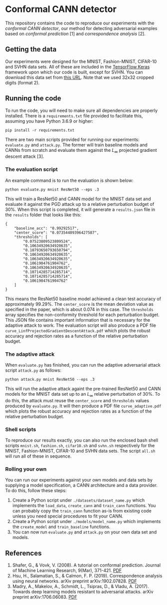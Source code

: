 # Conformal CANN detector

This repository contains the code to reproduce our experiments with the *conformal CANN detector*, our method for detecting adversarial examples based on *conformal prediction* [1] and *correspondence analysis* [2].

## Getting the data
Our experiments were designed for the MNIST, Fashion-MNIST, CIFAR-10 and SVHN data sets. All of these are included in the [TensorFlow Keras](https://www.keras.io/) framework upon which our code is built, except for SVHN. You can download this data set from [this URL](http://ufldl.stanford.edu/housenumbers/). Note that we used 32x32 cropped digits (format 2).

## Running the code

To run the code, you will need to make sure all dependencies are properly installed. There is a `requirements.txt` file provided to facilitate this, assuming you have Python 3.6.9 or higher:

    pip install -r requirements.txt

There are two main scripts provided for running our experiments: `evaluate.py` and `attack.py`. The former will train baseline models and CANNs from scratch and evaluate them against the $L_\infty$ projected gradient descent attack [3].

### The evaluation script

An example command is to run the evaluation is shown below:

    python evaluate.py mnist ResNet50 --eps .3

This will train a ResNet50 and CANN model for the MNIST data set and evaluate it against the PGD attack up to a relative perturbation budget of 30%. When this script is completed, it will generate a `results.json` file in the `results` folder that looks like this:

    {
        "baseline_acc": "0.99292517",
        "center_score": "0.07354409396427587",
        "thresholds": [
            "0.07523809523809524",
            "0.10634920634920635",
            "0.10793650793650794",
            "0.10634920634920635",
            "0.10634920634920635",
            "0.1061904761904762",
            "0.10634920634920635",
            "0.10714285714285714",
            "0.10714285714285714",
            "0.1061904761904762"
        ]
    }

This means the ResNet50 baseline model achieved a clean test accuracy of approximately 99.29%. The `center_score` is the mean deviation value as specified in the paper, which is about 0.074 in this case. The `thresholds` array specifies the non-conformity threshold for each perturbation budget. This JSON file contains important information that is necessary for the adaptive attack to work. The evaluation script will also produce a PDF file `curve_LinfProjectedGradientDescentAttack.pdf` which plots the robust accuracy and rejection rates as a function of the relative perturbation budget.

### The adaptive attack

When `evaluate.py` has finished, you can run the adaptive adversarial attack script `attack.py` as follows:

    python attack.py mnist ResNet50 --eps .3

This will run the adaptive attack againt the pre-trained ResNet50 and CANN models for the MNIST data set up to an $L_\infty$ relative perturbation of 30%. To do this, the attack must reuse the `center_score` and `thresholds` values produced by `evaluate.py`. It will then produce a PDF file `curve_adaptive.pdf` which plots the robust accuracy and rejection rates as a function of the relative perturbation budget.

### Shell scripts
To reproduce our results exactly, you can also run the enclosed bash shell scripts `mnist.sh`, `fashion.sh`, `cifar10.sh` and `svhn.sh` respectively for the MNIST, Fashion-MNIST, CIFAR-10 and SVHN data sets. The script `all.sh` will run all of these in sequence.

### Rolling your own
You can run our experiments against your own models and data sets by supplying a model specification, a CANN architecture and a data provider. To do this, follow these steps:

1. Create a Python script under `./datasets/dataset_name.py` which implements the `load_data`, `create_cann` and `train_cann` functions. You can probably copy the `train_cann` function as-is from existing code unless you need special procedures to fit your CANN.
2. Create a Python script under `./models/model_name.py` which implements the `create_model` and `train_baseline` functions.
3. You can now run `evaluate.py` and `attack.py` on your own data set and models.

## References

1. Shafer, G., & Vovk, V. (2008). A tutorial on conformal prediction. Journal of Machine Learning Research, 9(Mar), 371-421. [PDF](http://www.jmlr.org/papers/volume9/shafer08a/shafer08a.pdf)
2. Hsu, H., Salamatian, S., & Calmon, F. P. (2019). Correspondence analysis using neural networks. arXiv preprint arXiv:1902.07828. [PDF](https://arxiv.org/pdf/1902.07828)
3. Madry, A., Makelov, A., Schmidt, L., Tsipras, D., & Vladu, A. (2017). Towards deep learning models resistant to adversarial attacks. arXiv preprint arXiv:1706.06083. [PDF](https://arxiv.org/pdf/1706.06083)
